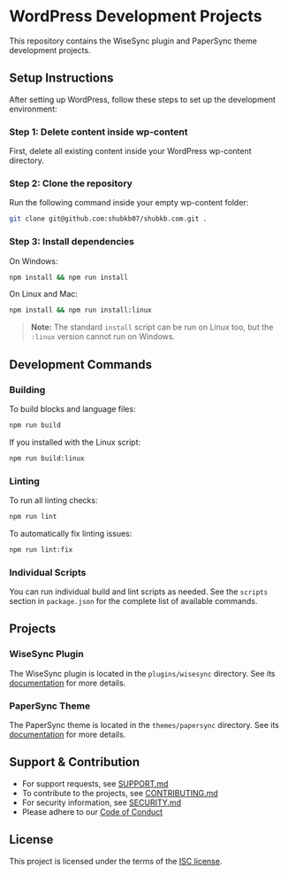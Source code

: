 # WordPress Development Projects

This repository contains the WiseSync plugin and PaperSync theme development projects.

## Setup Instructions

After setting up WordPress, follow these steps to set up the development environment:

### Step 1: Delete content inside wp-content
First, delete all existing content inside your WordPress wp-content directory.

### Step 2: Clone the repository
Run the following command inside your empty wp-content folder:
```bash
git clone git@github.com:shubkb07/shubkb.com.git .
```

### Step 3: Install dependencies
On Windows:
```bash
npm install && npm run install
```

On Linux and Mac:
```bash
npm install && npm run install:linux
```

> **Note:** The standard `install` script can be run on Linux too, but the `:linux` version cannot run on Windows.

## Development Commands

### Building
To build blocks and language files:
```bash
npm run build
```

If you installed with the Linux script:
```bash
npm run build:linux
```

### Linting
To run all linting checks:
```bash
npm run lint
```

To automatically fix linting issues:
```bash
npm run lint:fix
```

### Individual Scripts
You can run individual build and lint scripts as needed. See the `scripts` section in `package.json` for the complete list of available commands.

## Projects

### WiseSync Plugin
The WiseSync plugin is located in the `plugins/wisesync` directory. See its [documentation](plugins/wisesync/README.md) for more details.

### PaperSync Theme
The PaperSync theme is located in the `themes/papersync` directory. See its [documentation](themes/papersync/README.md) for more details.

## Support & Contribution

- For support requests, see [SUPPORT.md](SUPPORT.md)
- To contribute to the projects, see [CONTRIBUTING.md](CONTRIBUTING.md)
- For security information, see [SECURITY.md](SECURITY.md)
- Please adhere to our [Code of Conduct](CODE_OF_CONDUCT.md)

## License

This project is licensed under the terms of the [ISC license](LICENSE.md).